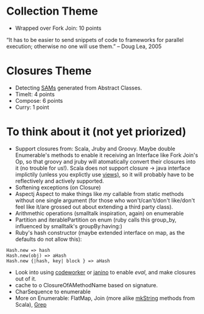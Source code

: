 # Collection Theme #
  * Wrapped over Fork Join: 10 points

“It has to be easier to send snippets of code to frameworks for parallel
execution; otherwise no one will use them.” – Doug Lea, 2005


# Closures Theme #
  * Detecting [SAMs](http://docs.google.com/View?docid=k73_1ggr36h&) generated from Abstract Classes.
  * TimeIt: 4  points
  * Compose: 6 points
  * Curry: 1 point


# To think about it (not yet priorized) #
  * Support closures from: Scala, Jruby and Groovy. Maybe double Enumerable's methods to enable it receiving an Interface like Fork Join's Op, so that groovy and jruby will atomatically convert their closures into it (no trouble for us!). Scala does not support closure -> java interface implictily (unless you explictly use [views)](http://www.scala-lang.org/node/130), so it will probably have to be reflectively and actively supported.
  * Softening exceptions (on Closure)
  * Aspectj Aspect to make things like _my_ callable from static methods without one single argument (for those who won't/can't/don't like/don't feel like it/are grossed out about extending a third party class).
  * Arithmethic operations (smalltalk inspiration, again) on enumerable
  * Partition and iterablePartition on enum (ruby calls this group\_by, influenced by smalltalk's groupBy:having:)
  * Ruby's hash constructor (maybe extended interface on map, as the defaults do not allow this):
```
Hash.new => hash
Hash.new(obj) => aHash
Hash.new {|hash, key| block } => aHash
```
  * Look into using [codeworker](http://codeworker.free.fr/) or [janino](http://www.janino.net/) to enable _eval_, and make closures out of it.
  * cache to o ClosureOfAMethodName based on signature.
  * CharSequence to enumerable
  * More on Enumerable: FlatMap, Join (more alike [mkString](http://www.scala-lang.org/docu/files/api/scala/Iterable.html#mkString) methods from Scala), [Grep](http://ruby-doc.org/core-1.8.7/classes/Enumerable.html#M001137)
